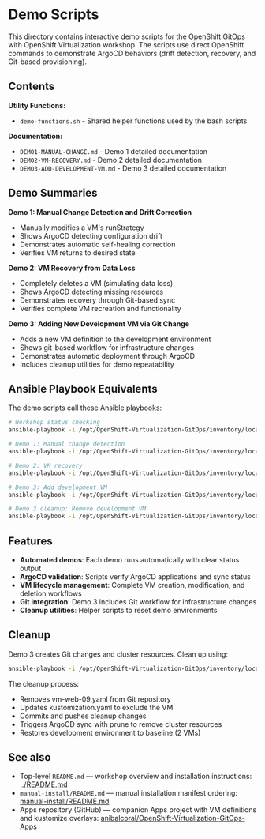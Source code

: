 # Demo Scripts

This directory contains interactive demo scripts for the OpenShift GitOps with OpenShift Virtualization workshop. The scripts use direct OpenShift commands to demonstrate ArgoCD behaviors (drift detection, recovery, and Git-based provisioning).

## Contents

**Utility Functions:**
- `demo-functions.sh` - Shared helper functions used by the bash scripts

**Documentation:**
- `DEMO1-MANUAL-CHANGE.md` - Demo 1 detailed documentation
- `DEMO2-VM-RECOVERY.md` - Demo 2 detailed documentation  
- `DEMO3-ADD-DEVELOPMENT-VM.md` - Demo 3 detailed documentation

## Demo Summaries

**Demo 1: Manual Change Detection and Drift Correction**
- Manually modifies a VM's runStrategy
- Shows ArgoCD detecting configuration drift
- Demonstrates automatic self-healing correction
- Verifies VM returns to desired state

**Demo 2: VM Recovery from Data Loss**  
- Completely deletes a VM (simulating data loss)
- Shows ArgoCD detecting missing resources
- Demonstrates recovery through Git-based sync
- Verifies complete VM recreation and functionality

**Demo 3: Adding New Development VM via Git Change**
- Adds a new VM definition to the development environment
- Shows git-based workflow for infrastructure changes
- Demonstrates automatic deployment through ArgoCD
- Includes cleanup utilities for demo repeatability

## Ansible Playbook Equivalents

The demo scripts call these Ansible playbooks:

```bash
# Workshop status checking
ansible-playbook -i /opt/OpenShift-Virtualization-GitOps/inventory/localhost /opt/OpenShift-Virtualization-GitOps/playbooks/check-workshop-status.yaml

# Demo 1: Manual change detection
ansible-playbook -i /opt/OpenShift-Virtualization-GitOps/inventory/localhost /opt/OpenShift-Virtualization-GitOps/playbooks/demo1-manual-change.yaml

# Demo 2: VM recovery
ansible-playbook -i /opt/OpenShift-Virtualization-GitOps/inventory/localhost /opt/OpenShift-Virtualization-GitOps/playbooks/demo2-vm-recovery.yaml

# Demo 3: Add development VM
ansible-playbook -i /opt/OpenShift-Virtualization-GitOps/inventory/localhost /opt/OpenShift-Virtualization-GitOps/playbooks/demo3-add-development-vm.yaml

# Demo 3 cleanup: Remove development VM
ansible-playbook -i /opt/OpenShift-Virtualization-GitOps/inventory/localhost /opt/OpenShift-Virtualization-GitOps/playbooks/cleanup-demo3.yaml
```

## Features

- **Automated demos**: Each demo runs automatically with clear status output
- **ArgoCD validation**: Scripts verify ArgoCD applications and sync status
- **VM lifecycle management**: Complete VM creation, modification, and deletion workflows
- **Git integration**: Demo 3 includes Git workflow for infrastructure changes
- **Cleanup utilities**: Helper scripts to reset demo environments

## Cleanup

Demo 3 creates Git changes and cluster resources. Clean up using:

```bash
ansible-playbook -i /opt/OpenShift-Virtualization-GitOps/inventory/localhost /opt/OpenShift-Virtualization-GitOps/playbooks/cleanup-demo3.yaml
```

The cleanup process:
- Removes vm-web-09.yaml from Git repository
- Updates kustomization.yaml to exclude the VM
- Commits and pushes cleanup changes
- Triggers ArgoCD sync with prune to remove cluster resources
- Restores development environment to baseline (2 VMs)

## See also

- Top-level `README.md` — workshop overview and installation instructions: [../README.md](../README.md)
- `manual-install/README.md` — manual installation manifest ordering: [manual-install/README.md](../manual-install/README.md)
- Apps repository (GitHub) — companion Apps project with VM definitions and kustomize overlays: [anibalcoral/OpenShift-Virtualization-GitOps-Apps](https://github.com/anibalcoral/OpenShift-Virtualization-GitOps-Apps)